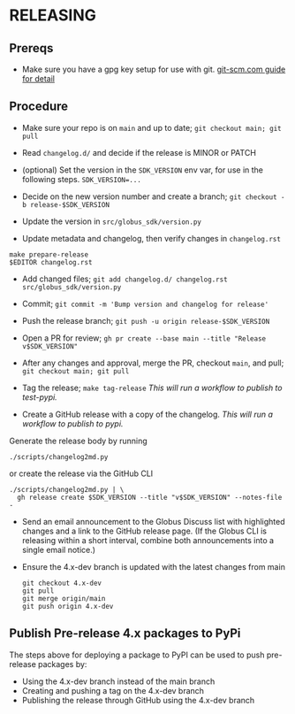 # RELEASING

## Prereqs

- Make sure you have a gpg key setup for use with git.
  [git-scm.com guide for detail](https://git-scm.com/book/en/v2/Git-Tools-Signing-Your-Work)

## Procedure

- Make sure your repo is on `main` and up to date;
    `git checkout main; git pull`

- Read `changelog.d/` and decide if the release is MINOR or PATCH

- (optional) Set the version in the `SDK_VERSION` env var, for use in the
  following steps. `SDK_VERSION=...`

- Decide on the new version number and create a branch;
   `git checkout -b release-$SDK_VERSION`

- Update the version in `src/globus_sdk/version.py`

- Update metadata and changelog, then verify changes in `changelog.rst`

```
make prepare-release
$EDITOR changelog.rst
```

- Add changed files;
    `git add changelog.d/ changelog.rst src/globus_sdk/version.py`

- Commit; `git commit -m 'Bump version and changelog for release'`

- Push the release branch; `git push -u origin release-$SDK_VERSION`

- Open a PR for review;
    `gh pr create --base main --title "Release v$SDK_VERSION"`

- After any changes and approval, merge the PR, checkout `main`, and pull;
    `git checkout main; git pull`

- Tag the release; `make tag-release`
    _This will run a workflow to publish to test-pypi._

- Create a GitHub release with a copy of the changelog.
    _This will run a workflow to publish to pypi._

Generate the release body by running
```
./scripts/changelog2md.py
```
or create the release via the GitHub CLI
```
./scripts/changelog2md.py | \
  gh release create $SDK_VERSION --title "v$SDK_VERSION" --notes-file -
```

- Send an email announcement to the Globus Discuss list with highlighted
  changes and a link to the GitHub release page.
  (If the Globus CLI is releasing within a short interval,
  combine both announcements into a single email notice.)

- Ensure the 4.x-dev branch is updated with the latest changes from main
    ```
    git checkout 4.x-dev
    git pull
    git merge origin/main
    git push origin 4.x-dev
    ```

## Publish Pre-release 4.x packages to PyPi

The steps above for deploying a package to PyPI can be used to push pre-release packages by:

* Using the 4.x-dev branch instead of the main branch
* Creating and pushing a tag on the 4.x-dev branch
* Publishing the release through GitHub using the 4.x-dev branch
